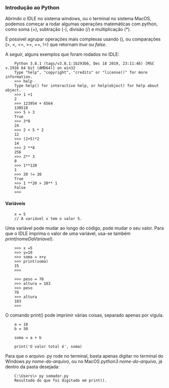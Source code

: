 ### Introdução ao Python

Abrindo o IDLE no sistema windows, ou o terminal no sistema MacOS, podemos começar a rodar algumas operações matemáticas com python, como soma (+), subtração (-), divisão (/) e multiplicação (*). 

É possível agrupar operações mais complexas usando (), ou comparações (>, <, <=, >=, ==, !=) que retornam *true* ou *false*. 

A seguir, alguns exemplos que foram rodados no IDLE:

        Python 3.8.1 (tags/v3.8.1:1b293b6, Dec 18 2019, 23:11:46) [MSC v.1916 64 bit (AMD64)] on win32
        Type "help", "copyright", "credits" or "license()" for more information.
        >>> help
        Type help() for interactive help, or help(object) for help about object.
        >>> 1 +1
        2
        >>> 123954 + 6564
        130518
        >>> 5 > 3
        True
        >>> 3*8
        24
        >>> 2 + 5 * 2
        12
        >>> (2+5)*2
        14
        >>> 2 **8
        256
        >>> 2** 3
        8
        >>> 1**120
        1
        >>> 20 != 30
        True
        >>> 1 **20 > 20** 1
        False
        >>> 

#### Variáveis

        x = 5 
        // A variável x tem o valor 5.

Uma variável pode mudar ao longo do código, pode mudar o seu valor. Para que o IDLE imprima o valor de uma variável, usa-se também *print(nomeDaVariavel)*.

        >>> x =5
        >>> y=10
        >>> soma = x+y
        >>> print(soma)
        15
        >>> 

        >>> peso = 78
        >>> altura = 183
        >>> peso
        78
        >>> altura
        183
        >>> 

O comando print() pode imprimir várias coisas, separado apenas por vígula. 

        a = 10
        b = 30

        soma = a + b 

        print('O valor total é', soma)

Para que o arquivo .py rode no terminal, basta apenas digitar no terminal do Windows *py nome-do-arquivo*, ou no MacOS  *python3 nome-do-arquivo*, já dentro da pasta desejada:

        C:\Users\> py somador.py
        Resultado do que foi digitado em print().

